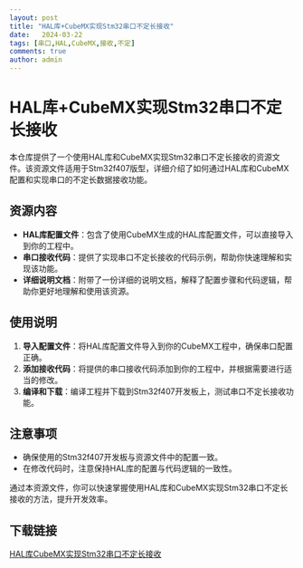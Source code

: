 ```yaml
---
layout: post
title: "HAL库+CubeMX实现Stm32串口不定长接收"
date:   2024-03-22
tags: [串口,HAL,CubeMX,接收,不定]
comments: true
author: admin
---
```

# HAL库+CubeMX实现Stm32串口不定长接收

本仓库提供了一个使用HAL库和CubeMX实现Stm32串口不定长接收的资源文件。该资源文件适用于Stm32f407版型，详细介绍了如何通过HAL库和CubeMX配置和实现串口的不定长数据接收功能。

## 资源内容

- **HAL库配置文件**：包含了使用CubeMX生成的HAL库配置文件，可以直接导入到你的工程中。
- **串口接收代码**：提供了实现串口不定长接收的代码示例，帮助你快速理解和实现该功能。
- **详细说明文档**：附带了一份详细的说明文档，解释了配置步骤和代码逻辑，帮助你更好地理解和使用该资源。

## 使用说明

1. **导入配置文件**：将HAL库配置文件导入到你的CubeMX工程中，确保串口配置正确。
2. **添加接收代码**：将提供的串口接收代码添加到你的工程中，并根据需要进行适当的修改。
3. **编译和下载**：编译工程并下载到Stm32f407开发板上，测试串口不定长接收功能。

## 注意事项

- 确保使用的Stm32f407开发板与资源文件中的配置一致。
- 在修改代码时，注意保持HAL库的配置与代码逻辑的一致性。

通过本资源文件，你可以快速掌握使用HAL库和CubeMX实现Stm32串口不定长接收的方法，提升开发效率。

## 下载链接

[HAL库CubeMX实现Stm32串口不定长接收](https://pan.quark.cn/s/da424952a539)